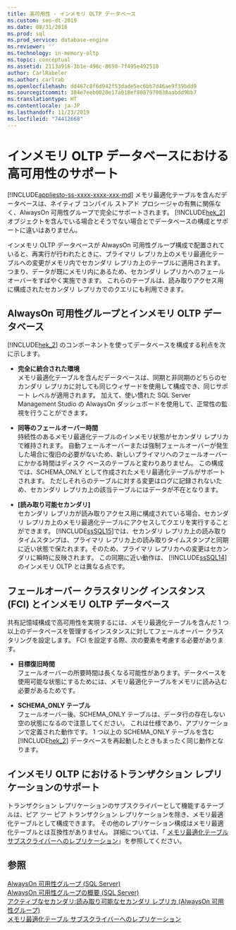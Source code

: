 ```yaml
---
title: 高可用性 - インメモリ OLTP データベース
ms.custom: seo-dt-2019
ms.date: 08/31/2016
ms.prod: sql
ms.prod_service: database-engine
ms.reviewer: ''
ms.technology: in-memory-oltp
ms.topic: conceptual
ms.assetid: 2113a916-3b1e-496c-8650-7f495e492510
author: CarlRabeler
ms.author: carlrab
ms.openlocfilehash: dd467c8f6d942f53dade5ec6bb7d46ae9f39bdd9
ms.sourcegitcommit: 384e7eeb0020e17a018ef8087970038aabdd9bb7
ms.translationtype: HT
ms.contentlocale: ja-JP
ms.lasthandoff: 11/23/2019
ms.locfileid: "74412668"
---
```

# <a name="high-availability-support-for-in-memory-oltp-databases"></a>インメモリ OLTP データベースにおける高可用性のサポート
[!INCLUDE[appliesto-ss-xxxx-xxxx-xxx-md](../../includes/appliesto-ss-xxxx-xxxx-xxx-md.md)]
  メモリ最適化テーブルを含んだデータベースは、ネイティブ コンパイル ストアド プロシージャの有無に関係なく、AlwaysOn 可用性グループで完全にサポートされます。  [!INCLUDE[hek_2](../../includes/hek-2-md.md)] オブジェクトを含んでいる場合とそうでない場合とでデータベースの構成とサポートに違いはありません。  
  
 インメモリ OLTP データベースが AlwaysOn 可用性グループ構成で配置されていると、再実行が行われたときに、プライマリ レプリカ上のメモリ最適化テーブルへの変更がメモリ内でセカンダリ レプリカ上のテーブルに適用されます。 つまり、データが既にメモリ内にあるため、セカンダリ レプリカへのフェールオーバーをすばやく実施できます。 これらのテーブルは、読み取りアクセス用に構成されたセカンダリ レプリカでのクエリにも利用できます。  
  
## <a name="always-on-availability-groups-and-in-memory-oltp-databases"></a>AlwaysOn 可用性グループとインメモリ OLTP データベース  
 [!INCLUDE[hek_2](../../includes/hek-2-md.md)] のコンポーネントを使ってデータベースを構成する利点を次に示します。  
  
-   **完全に統合された環境**   
    メモリ最適化テーブルを含んだデータベースは、同期と非同期のどちらのセカンダリ レプリカに対しても同じウィザードを使用して構成でき、同じサポート レベルが適用されます。 加えて、使い慣れた SQL Server Management Studio の AlwaysOn ダッシュボードを使用して、正常性の監視を行うことができます。  
  
-   **同等のフェールオーバー時間**   
    持続性のあるメモリ最適化テーブルのインメモリ状態がセカンダリ レプリカで維持されます。 自動フェールオーバーまたは強制フェールオーバーが発生した場合に復旧の必要がないため、新しいプライマリへのフェールオーバーにかかる時間はディスク ベースのテーブルと変わりありません。 この構成では、SCHEMA_ONLY として作成されたメモリ最適化テーブルがサポートされます。 ただしそれらのテーブルに対する変更はログに記録されないため、セカンダリ レプリカ上の該当テーブルにはデータが不在となります。  
  
-   **[読み取り可能セカンダリ]**    
    セカンダリ レプリカが読み取りアクセス用に構成されている場合、セカンダリ レプリカ上のメモリ最適化テーブルにアクセスしてクエリを実行することができます。 [!INCLUDE[ssSQL15](../../includes/sssql15-md.md)]では、セカンダリ レプリカ上の読み取りタイムスタンプは、プライマリ レプリカ上の読み取りタイムスタンプと同期に近い状態で保たれます。そのため、プライマリ レプリカへの変更はセカンダリに瞬時に反映されます。 この同期に近い動作は、 [!INCLUDE[ssSQL14](../../includes/sssql14-md.md)] のインメモリ OLTP とは異なる点です。  
  
## <a name="failover-clustering-instance-fci-and-in-memory-oltp-databases"></a>フェールオーバー クラスタリング インスタンス (FCI) とインメモリ OLTP データベース  
 共有記憶域構成で高可用性を実現するには、メモリ最適化テーブルを含んだ 1 つ以上のデータベースを管理するインスタンスに対してフェールオーバー クラスタリングを設定します。 FCI を設定する際、次の要素を考慮する必要があります。  
  
-   **目標復旧時間**   
    フェールオーバーの所要時間は長くなる可能性があります。データベースを使用可能な状態にするためには、メモリ最適化テーブルをメモリに読み込む必要があるためです。  
  
-   **SCHEMA_ONLY テーブル**   
    フェールオーバー後、SCHEMA_ONLY テーブルは、データ行の存在しない空の状態になるので注意してください。 これは仕様であり、アプリケーションで定義された動作です。 1 つ以上の SCHEMA_ONLY テーブルを含む [!INCLUDE[hek_2](../../includes/hek-2-md.md)] データベースを再起動したときもまったく同じ動作となります。  
  
## <a name="support-for-transaction-replication-in-in-memory-oltp"></a>インメモリ OLTP におけるトランザクション レプリケーションのサポート  
 トランザクション レプリケーションのサブスクライバーとして機能するテーブルは、ピア ツー ピア トランザクション レプリケーションを除き、メモリ最適化テーブルとして構成できます。 その他のレプリケーション構成はメモリ最適化テーブルとは互換性がありません。  詳細については、「 [メモリ最適化テーブル サブスクライバーへのレプリケーション](../../relational-databases/replication/replication-to-memory-optimized-table-subscribers.md)」を参照してください。  
  
## <a name="see-also"></a>参照  
 [AlwaysOn 可用性グループ (SQL Server)](../../database-engine/availability-groups/windows/always-on-availability-groups-sql-server.md)   
 [AlwaysOn 可用性グループの概要 &#40;SQL Server&#41;](../../database-engine/availability-groups/windows/overview-of-always-on-availability-groups-sql-server.md)   
 [アクティブなセカンダリ:読み取り可能なセカンダリ レプリカ (AlwaysOn 可用性グループ)](../../database-engine/availability-groups/windows/active-secondaries-readable-secondary-replicas-always-on-availability-groups.md)   
 [メモリ最適化テーブル サブスクライバーへのレプリケーション](../../relational-databases/replication/replication-to-memory-optimized-table-subscribers.md)  
  
  
